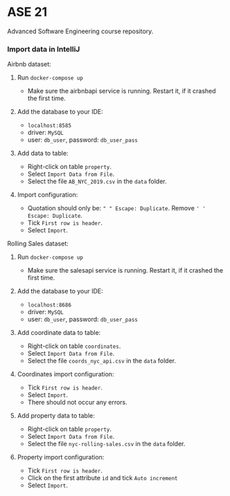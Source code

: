 # ASE 21
Advanced Software Engineering course repository.

### Import data in IntelliJ

Airbnb dataset:

1. Run `docker-compose up`
    - Make sure the airbnbapi service is running.
    Restart it, if it crashed the first time.

2. Add the database to your IDE:
    - `localhost:8585`
    - driver: `MySQL`
    - user: `db_user`, password: `db_user_pass`

3. Add data to table:
    - Right-click on table `property`.
    - Select `Import Data from File`.
    - Select the file `AB_NYC_2019.csv` in the `data` folder.

4. Import configuration:
    - Quotation should only be: `" " Escape: Duplicate`.
    Remove `' ' Escape: Duplicate`.
    - Tick `First row is header`.
    - Select `Import`.
    
Rolling Sales dataset:

1. Run `docker-compose up`
    - Make sure the salesapi service is running.
    Restart it, if it crashed the first time.
    
2. Add the database to your IDE:
    - `localhost:8686`
    - driver: `MySQL`
    - user: `db_user`, password: `db_user_pass`
    
3. Add coordinate data to table:
    - Right-click on table `coordinates`.
    - Select `Import Data from File`.
    - Select the file `coords_nyc_api.csv` in the `data` folder.
    
4. Coordinates import configuration:
    - Tick `First row is header`.
    - Select `Import`.
    - There should not occur any errors.
    
5. Add property data to table:
    - Right-click on table `property`.
    - Select `Import Data from File`.
    - Select the file `nyc-rolling-sales.csv` in the `data` folder.
    
6. Property import configuration:
    - Tick `First row is header`.
    - Click on the first attribute `id` and tick `Auto increment`
    - Select `Import`.

